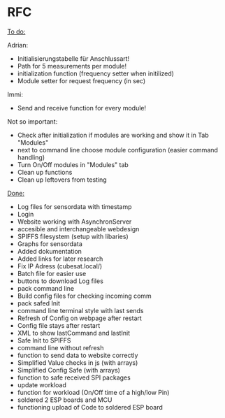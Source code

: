 # RFC

<ins>To do:</ins>

Adrian:
- Initialisierungstabelle für Anschlussart!
- Path for 5 measurements per module!
- initialization function (frequency setter when initilized)
- Module setter for request frequency (in sec)

Immi:
- Send and receive function for every module!

Not so important:
- Check after initialization if modules are working and show it in Tab "Modules"
- next to command line choose module configuration (easier command handling)
- Turn On/Off modules in "Modules" tab
- Clean up functions 
- Clean up leftovers from testing

<ins>Done:</ins>
- Log files for sensordata with timestamp
- Login
- Website working with AsynchronServer
- accesible and interchangeable webdesign
- SPIFFS filesystem (setup with libaries)
- Graphs for sensordata
- Added dokumentation
- Added links for later research
- Fix IP Adress (cubesat.local/)
- Batch file for easier use
- buttons to download Log files
- pack command line
- Build config files for checking incoming comm
- pack safed Init
- command line terminal style with last sends
- Refresh of Config on webpage after restart
- Config file stays after restart
- XML to show lastCommand and lastInit
- Safe Init to SPIFFS
- command line without refresh
- function to send data to website correctly
- Simplified Value checks in js (with arrays)
- Simplified Config Safe (with arrays)
- function to safe received SPI packages
- update workload
- function for workload (On/Off time of a high/low Pin)
- soldered 2 ESP boards and MCU
- functioning upload of Code to soldered ESP board
